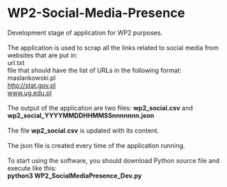 # WP2-Social-Media-Presence
Development stage of application for WP2 purposes.
<br/><br/>
The application is used to scrap all the links related to social media from websites that are put in:<br/>
url.txt<br/>
file that should have the list of URLs in the following format:<br/>
maslankowski.pl<br/>
http://stat.gov.pl<br/>
www.ug.edu.pl
<br/><br/>
The output of the application are two files:
<b>wp2_social.csv</b>
and
<b>wp2_social_YYYYMMDDHHMMSSnnnnnnn.json</b>
<br/><br/>
The file <b>wp2_social.csv</b> is updated with its content. 
<br/><br/>
The json file is created every time of the application running.
<br/><br/>
To start using the software, you should download Python source file and execute like this:<br/>
<b>python3 WP2_SocialMediaPresence_Dev.py</b>
